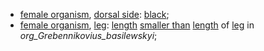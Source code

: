 <!-- org_Grebennikovius -->
- [female organism](http://purl.obolibrary.org/obo/HAO_0000028), [dorsal side](http://purl.obolibrary.org/obo/BSPO_0000063): [black](http://purl.obolibrary.org/obo/PATO_0000317);
- [female organism](http://purl.obolibrary.org/obo/HAO_0000028), [leg](http://purl.obolibrary.org/obo/HAO_0000494): [length](http://purl.obolibrary.org/obo/PATO_0000122) [smaller than](http://purl.obolibrary.org/obo/RO_0015008) [length](http://purl.obolibrary.org/obo/PATO_0000122) of [leg](http://purl.obolibrary.org/obo/HAO_0000494) in _org_Grebennikovius_basilewskyi_;